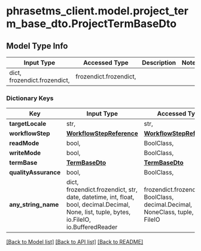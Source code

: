 # phrasetms_client.model.project_term_base_dto.ProjectTermBaseDto

## Model Type Info

| Input Type                   | Accessed Type          | Description | Notes |
| ---------------------------- | ---------------------- | ----------- | ----- |
| dict, frozendict.frozendict, | frozendict.frozendict, |             |

### Dictionary Keys

| Key                  | Input Type                                                                                                                                  | Accessed Type                                                                           | Description                                                        | Notes      |
| -------------------- | ------------------------------------------------------------------------------------------------------------------------------------------- | --------------------------------------------------------------------------------------- | ------------------------------------------------------------------ | ---------- |
| **targetLocale**     | str,                                                                                                                                        | str,                                                                                    |                                                                    | [optional] |
| **workflowStep**     | [**WorkflowStepReference**](WorkflowStepReference.md)                                                                                       | [**WorkflowStepReference**](WorkflowStepReference.md)                                   |                                                                    | [optional] |
| **readMode**         | bool,                                                                                                                                       | BoolClass,                                                                              |                                                                    | [optional] |
| **writeMode**        | bool,                                                                                                                                       | BoolClass,                                                                              |                                                                    | [optional] |
| **termBase**         | [**TermBaseDto**](TermBaseDto.md)                                                                                                           | [**TermBaseDto**](TermBaseDto.md)                                                       |                                                                    | [optional] |
| **qualityAssurance** | bool,                                                                                                                                       | BoolClass,                                                                              |                                                                    | [optional] |
| **any_string_name**  | dict, frozendict.frozendict, str, date, datetime, int, float, bool, decimal.Decimal, None, list, tuple, bytes, io.FileIO, io.BufferedReader | frozendict.frozendict, str, BoolClass, decimal.Decimal, NoneClass, tuple, bytes, FileIO | any string name can be used but the value must be the correct type | [optional] |

[[Back to Model list]](../../README.md#documentation-for-models) [[Back to API list]](../../README.md#documentation-for-api-endpoints) [[Back to README]](../../README.md)
